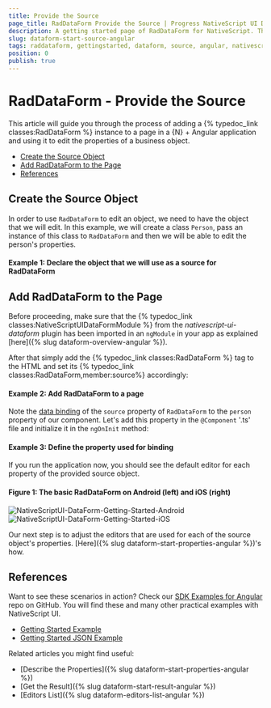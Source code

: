 ```yaml
---
title: Provide the Source
page_title: RadDataForm Provide the Source | Progress NativeScript UI Documentation
description: A getting started page of RadDataForm for NativeScript. This article explains what are the steps to create a RadDataForm instance from scratch and provide the source object that will be edited
slug: dataform-start-source-angular
tags: raddataform, gettingstarted, dataform, source, angular, nativescript, professional, ui
position: 0
publish: true
---
```


# RadDataForm - Provide the Source

This article will guide you through the process of adding a {% typedoc_link classes:RadDataForm %} instance to a page in a {N} + Angular application and using it to edit the properties of a business object.

* [Create the Source Object](#create-the-source-object)
* [Add RadDataForm to the Page](#add-raddataform-to-the-page)
* [References](#references)

## Create the Source Object

In order to use `RadDataForm` to edit an object, we need to have the object that we will edit. In this example, we will create a class `Person`, pass an instance of this class to `RadDataForm` and then we will be able to edit the person's properties.

#### Example 1: Declare the object that we will use as a source for RadDataForm

<snippet id='angular-dataform-person'/>


## Add RadDataForm to the Page

Before proceeding, make sure that the {% typedoc_link classes:NativeScriptUIDataFormModule %} from the *nativescript-ui-dataform* plugin has been imported in an `ngModule` in your app as explained [here]({% slug dataform-overview-angular %}).

After that simply add the {% typedoc_link classes:RadDataForm %} tag to the HTML and set its {% typedoc_link classes:RadDataForm,member:source%} accordingly:

#### Example 2: Add RadDataForm to a page

<snippet id='angular-dataform-getting-started-html'/>

Note the [data binding](https://docs.nativescript.org/angular/core-concepts/angular-data-binding.html) of the `source` property of `RadDataForm` to the `person` property of our component. Let's add this property in the `@Component` '.ts' file and initialize it in the `ngOnInit` method:

#### Example 3: Define the property used for binding

<snippet id='angular-dataform-getting-started-context'/>

If you run the application now, you should see the default editor for each property of the provided source object.

#### Figure 1: The basic RadDataForm on Android (left) and iOS (right)

![NativeScriptUI-DataForm-Getting-Started-Android](../../../img/ns_ui/dataform-start-source-android.png "DataForm in Android") ![NativeScriptUI-DataForm-Getting-Started-iOS](../../../img/ns_ui/dataform-start-source-ios.png "DataForm in iOS")

Our next step is to adjust the editors that are used for each of the source object's properties. [Here]({% slug dataform-start-properties-angular %})'s how.

## References

Want to see these scenarios in action?
Check our [SDK Examples for Angular](https://github.com/NativeScript/nativescript-ui-samples-angular) repo on GitHub. You will find these and many other practical examples with NativeScript UI.

* [Getting Started Example](https://github.com/NativeScript/nativescript-ui-samples-angular/tree/master/dataform/app/examples/getting-started)
* [Getting Started JSON Example](https://github.com/NativeScript/nativescript-ui-samples-angular/tree/master/dataform/app/examples/getting-started-json)

Related articles you might find useful:

* [Describe the Properties]({% slug dataform-start-properties-angular %})
* [Get the Result]({% slug dataform-start-result-angular %})
* [Editors List]({% slug dataform-editors-list-angular %})
